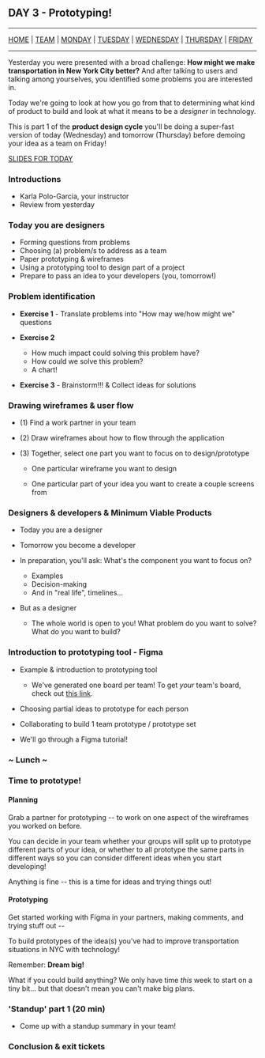 ## DAY 3 - Prototyping!

---

[HOME](https://witny-summer-guild-2018.github.io/) |
[TEAM](instructors.md) |
[MONDAY](https://witny-summer-guild-2018.github.io/monday) |
[TUESDAY](https://witny-summer-guild-2018.github.io/tuesday) |
[WEDNESDAY](https://witny-summer-guild-2018.github.io/wednesday) |
[THURSDAY](https://witny-summer-guild-2018.github.io/thursday) |
[FRIDAY](https://witny-summer-guild-2018.github.io/friday)

---

Yesterday you were presented with a broad challenge: **How might we make transportation in New York City better?** And after talking to users and talking among yourselves, you identified some problems you are interested in.

Today we're going to look at how you go from that to determining what kind of product to build and look at what it means to be a *designer* in technology.

This is part 1 of the **product design cycle** you'll be doing a super-fast version of today (Wednesday) and tomorrow (Thursday) before demoing your idea as a team on Friday!

[SLIDES FOR TODAY](https://docs.google.com/presentation/d/18r0icXic5w0dX8awFPwZqPiHraJ1gCsoQs6jIJRY9po/edit?usp=sharing)

### Introductions

* Karla Polo-Garcia, your instructor
* Review from yesterday

### Today you are designers

* Forming questions from problems
* Choosing (a) problem/s to address as a team
* Paper prototyping & wireframes
* Using a prototyping tool to design part of a project
* Prepare to pass an idea to your developers (you, tomorrow!)

### Problem identification

* **Exercise 1** - Translate problems into "How may we/how might we" questions

* **Exercise 2**

    * How much impact could solving this problem have?
    * How could we solve this problem?
    * A chart!

* **Exercise 3** - Brainstorm!!! & Collect ideas for solutions

### Drawing wireframes & user flow

* (1) Find a work partner in your team

* (2) Draw wireframes about how to flow through the application

* (3) Together, select one part you want to focus on to design/prototype

  * One particular wireframe you want to design

  * One particular part of your idea you want to create a couple screens from

### Designers & developers & Minimum Viable Products

* Today you are a designer
* Tomorrow you become a developer

* In preparation, you'll ask: What's the component you want to focus on?
  * Examples
  * Decision-making
  * And in "real life", timelines...

* But as a designer
  * The whole world is open to you! What problem do you want to solve? What do you want to build?

### Introduction to prototyping tool - Figma

  * Example & introduction to prototyping tool

    * We've generated one board per team! To get *your* team's board, check out [this link](week3figmalinks.md).

  * Choosing partial ideas to prototype for each person

  * Collaborating to build 1 team prototype / prototype set

  * We'll go through a Figma tutorial!

### ~ Lunch ~

### Time to prototype!

#### Planning

Grab a partner for prototyping -- to work on one aspect of the wireframes you worked on before.

You can decide in your team whether your groups will split up to prototype different parts of your idea, or whether to all prototype the same parts in different ways so you can consider different ideas when you start developing!

Anything is fine -- this is a time for ideas and trying things out!

#### Prototyping

Get started working with Figma in your partners, making comments, and trying stuff out --

To build prototypes of the idea(s) you've had to improve transportation situations in NYC with technology!

Remember: **Dream big!**

What if you could build anything? We only have time *this* week to start on a tiny bit... but that doesn't mean you can't make big plans.


### 'Standup' part 1 (20 min)

* Come up with a standup summary in your team!

### Conclusion & exit tickets
